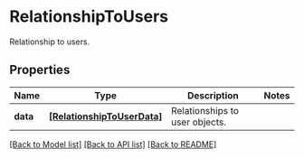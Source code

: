 # RelationshipToUsers

Relationship to users.
## Properties
Name | Type | Description | Notes
------------ | ------------- | ------------- | -------------
**data** | [**[RelationshipToUserData]**](RelationshipToUserData.md) | Relationships to user objects. | 

[[Back to Model list]](README.md#documentation-for-models) [[Back to API list]](README.md#documentation-for-api-endpoints) [[Back to README]](README.md)


